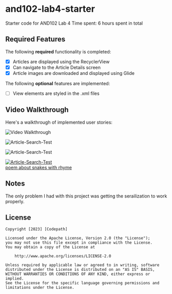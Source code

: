 # and102-lab4-starter
Starter code for AND102 Lab 4
Time spent: 6 hours spent in total

## Required Features

The following **required** functionality is completed:

- [x] Articles are displayed using the RecyclerView
- [x] Can navigate to the Article Details screen
- [x] Article images are downloaded and displayed using Glide

The following **optional** features are implemented:

- [ ] View elements are styled in the .xml files
## Video Walkthrough

Here's a walkthrough of implemented user stories:

<img src='https://www.screentogif.com/ArticleSearchTest.gif' title='Article Search' width='' alt='Video Walkthrough' />

<img src="https://i.ibb.co/MRcbfyp/Article-Search-Test.gif" alt="Article-Search-Test" border="0"></a>

<img src="https://i.ibb.co/MRcbfyp/Article-Search-Test.gif" alt="Article-Search-Test" border="0">

<a href="https://ibb.co/Cnbq6pv"><img src="https://i.ibb.co/MRcbfyp/Article-Search-Test.gif" alt="Article-Search-Test" border="0"></a><br /><a target='_blank' href='https://poetandpoem.com/snake'>poem about snakes with rhyme</a><br />


## Notes

The only problem I had with this project was getting the serailization to work properly.

## License

    Copyright [2023] [Codepath]

    Licensed under the Apache License, Version 2.0 (the "License");
    you may not use this file except in compliance with the License.
    You may obtain a copy of the License at

        http://www.apache.org/licenses/LICENSE-2.0

    Unless required by applicable law or agreed to in writing, software
    distributed under the License is distributed on an "AS IS" BASIS,
    WITHOUT WARRANTIES OR CONDITIONS OF ANY KIND, either express or implied.
    See the License for the specific language governing permissions and
    limitations under the License.
